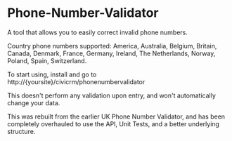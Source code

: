 # Phone-Number-Validator
A tool that allows you to easily correct invalid phone numbers.

Country phone numbers supported: America, Australia, Belgium, Britain, Canada, Denmark, France, Germany, Ireland, The Netherlands, Norway, Poland, Spain, Switzerland.

To start using, install and go to http://{yoursite}/civicrm/phonenumbervalidator

This doesn't perform any validation upon entry, and won't automatically change your data.

This was rebuilt from the earlier UK Phone Number Validator, and has been completely overhauled to use the API, Unit Tests, and a better underlying structure.
